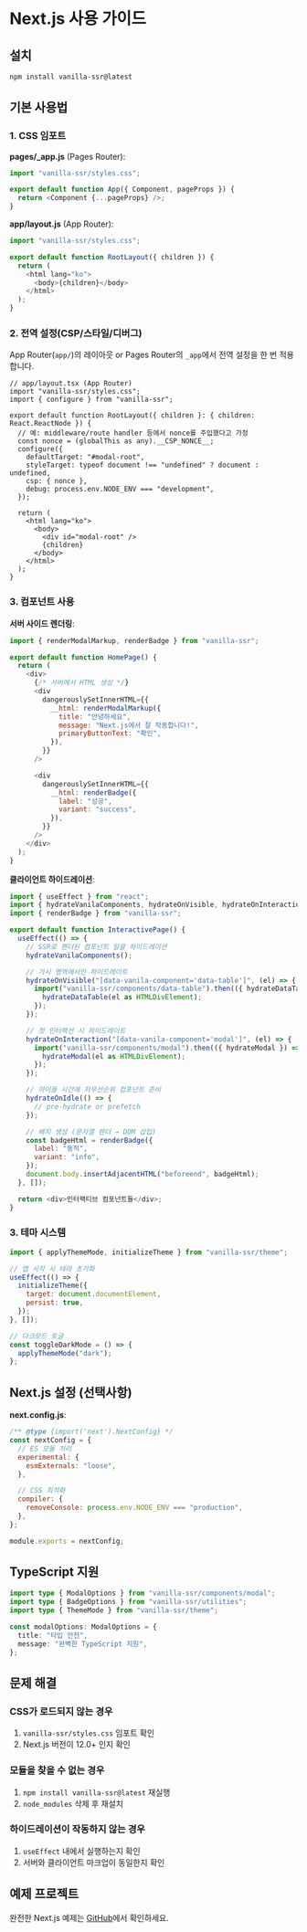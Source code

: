 # Next.js 사용 가이드

## 설치

```bash
npm install vanilla-ssr@latest
```

## 기본 사용법

### 1. CSS 임포트

**pages/\_app.js** (Pages Router):

```javascript
import "vanilla-ssr/styles.css";

export default function App({ Component, pageProps }) {
  return <Component {...pageProps} />;
}
```

**app/layout.js** (App Router):

```javascript
import "vanilla-ssr/styles.css";

export default function RootLayout({ children }) {
  return (
    <html lang="ko">
      <body>{children}</body>
    </html>
  );
}
```

### 2. 전역 설정(CSP/스타일/디버그)

App Router(`app/`)의 레이아웃 or Pages Router의 `_app`에서 전역 설정을 한 번 적용합니다.

```tsx
// app/layout.tsx (App Router)
import "vanilla-ssr/styles.css";
import { configure } from "vanilla-ssr";

export default function RootLayout({ children }: { children: React.ReactNode }) {
  // 예: middleware/route handler 등에서 nonce를 주입했다고 가정
  const nonce = (globalThis as any).__CSP_NONCE__;
  configure({
    defaultTarget: "#modal-root",
    styleTarget: typeof document !== "undefined" ? document : undefined,
    csp: { nonce },
    debug: process.env.NODE_ENV === "development",
  });

  return (
    <html lang="ko">
      <body>
        <div id="modal-root" />
        {children}
      </body>
    </html>
  );
}
```

### 3. 컴포넌트 사용

**서버 사이드 렌더링**:

```javascript
import { renderModalMarkup, renderBadge } from "vanilla-ssr";

export default function HomePage() {
  return (
    <div>
      {/* 서버에서 HTML 생성 */}
      <div
        dangerouslySetInnerHTML={{
          __html: renderModalMarkup({
            title: "안녕하세요",
            message: "Next.js에서 잘 작동합니다!",
            primaryButtonText: "확인",
          }),
        }}
      />

      <div
        dangerouslySetInnerHTML={{
          __html: renderBadge({
            label: "성공",
            variant: "success",
          }),
        }}
      />
    </div>
  );
}
```

**클라이언트 하이드레이션**:

```javascript
import { useEffect } from "react";
import { hydrateVanilaComponents, hydrateOnVisible, hydrateOnInteraction, hydrateOnIdle } from "vanilla-ssr/client";
import { renderBadge } from "vanilla-ssr";

export default function InteractivePage() {
  useEffect(() => {
    // SSR로 렌더된 컴포넌트 일괄 하이드레이션
    hydrateVanilaComponents();

    // 가시 영역에서만 하이드레이트
    hydrateOnVisible("[data-vanila-component='data-table']", (el) => {
      import("vanilla-ssr/components/data-table").then(({ hydrateDataTable }) => {
        hydrateDataTable(el as HTMLDivElement);
      });
    });

    // 첫 인터랙션 시 하이드레이트
    hydrateOnInteraction("[data-vanila-component='modal']", (el) => {
      import("vanilla-ssr/components/modal").then(({ hydrateModal }) => {
        hydrateModal(el as HTMLDivElement);
      });
    });

    // 아이들 시간에 저우선순위 컴포넌트 준비
    hydrateOnIdle(() => {
      // pre-hydrate or prefetch
    });

    // 배지 생성 (문자열 렌더 → DOM 삽입)
    const badgeHtml = renderBadge({
      label: "동적",
      variant: "info",
    });
    document.body.insertAdjacentHTML("beforeend", badgeHtml);
  }, []);

  return <div>인터랙티브 컴포넌트들</div>;
}
```

### 3. 테마 시스템

```javascript
import { applyThemeMode, initializeTheme } from "vanilla-ssr/theme";

// 앱 시작 시 테마 초기화
useEffect(() => {
  initializeTheme({
    target: document.documentElement,
    persist: true,
  });
}, []);

// 다크모드 토글
const toggleDarkMode = () => {
  applyThemeMode("dark");
};
```

## Next.js 설정 (선택사항)

**next.config.js**:

```javascript
/** @type {import('next').NextConfig} */
const nextConfig = {
  // ES 모듈 처리
  experimental: {
    esmExternals: "loose",
  },

  // CSS 최적화
  compiler: {
    removeConsole: process.env.NODE_ENV === "production",
  },
};

module.exports = nextConfig;
```

## TypeScript 지원

```typescript
import type { ModalOptions } from "vanilla-ssr/components/modal";
import type { BadgeOptions } from "vanilla-ssr/utilities";
import type { ThemeMode } from "vanilla-ssr/theme";

const modalOptions: ModalOptions = {
  title: "타입 안전",
  message: "완벽한 TypeScript 지원",
};
```

## 문제 해결

### CSS가 로드되지 않는 경우

1. `vanilla-ssr/styles.css` 임포트 확인
2. Next.js 버전이 12.0+ 인지 확인

### 모듈을 찾을 수 없는 경우

1. `npm install vanilla-ssr@latest` 재실행
2. `node_modules` 삭제 후 재설치

### 하이드레이션이 작동하지 않는 경우

1. `useEffect` 내에서 실행하는지 확인
2. 서버와 클라이언트 마크업이 동일한지 확인

## 예제 프로젝트

완전한 Next.js 예제는 [GitHub](https://github.com/jaehyuksssss/vanila-components)에서 확인하세요.
